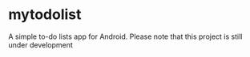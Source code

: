 # mytodolist
A simple to-do lists app for Android.
Please note that this project is still under development
